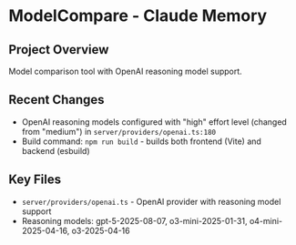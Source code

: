 # ModelCompare - Claude Memory

## Project Overview
Model comparison tool with OpenAI reasoning model support.

## Recent Changes
- OpenAI reasoning models configured with "high" effort level (changed from "medium") in `server/providers/openai.ts:180`
- Build command: `npm run build` - builds both frontend (Vite) and backend (esbuild)

## Key Files
- `server/providers/openai.ts` - OpenAI provider with reasoning model support
- Reasoning models: gpt-5-2025-08-07, o3-mini-2025-01-31, o4-mini-2025-04-16, o3-2025-04-16
